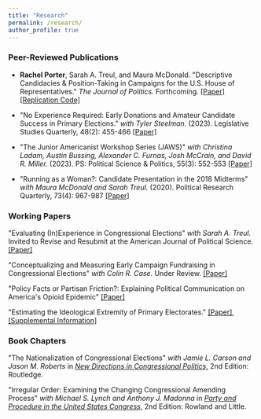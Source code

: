 ```yaml
---
title: "Research"
permalink: /research/
author_profile: true
---
```


### Peer-Reviewed Publications

- **Rachel Porter**, Sarah A. Treul, and Maura McDonald. "Descriptive Candidacies & Position-Taking in Campaigns for the U.S. House of Representatives." _The Journal of Politics._ Forthcoming. [[Paper]](/files/dialogue_accepted.pdf) [[Replication Code]](https://dataverse.harvard.edu/dataset.xhtml?persistentId=doi:10.7910/DVN/S6ZMEN)

- "No Experience Required: Early Donations and Amateur Candidate Success in Primary Elections." *with Tyler Steelman.* (2023). Legislative Studies Quarterly, 48(2): 455-466 [[Paper]](https://onlinelibrary.wiley.com/doi/abs/10.1111/lsq.12396)

- "The Junior Americanist Workshop Series (JAWS)" *with Christina Ladam, Austin Bussing, Alexander C. Furnas, Josh McCrain, and David R. Miller.* (2023). PS: Political Science \& Politics, 55(3): 552-553 [[Paper]](https://www.cambridge.org/core/journals/ps-political-science-and-politics/article/abs/junior-americanist-workshop-series/AF82CC9999307B6309D6754B191628A5)

- "Running as a Woman?: Candidate Presentation in the 2018 Midterms" *with Maura McDonald and Sarah Treul.* (2020). Political Research Quarterly, 73(4): 967-987 [[Paper]](https://journals.sagepub.com/doi/full/10.1177/1065912920915787)

### Working Papers

"Evaluating (In)Experience in Congressional Elections" *with Sarah A. Treul.* Invited to Revise and Resubmit at the American Journal of Political Science. [[Paper]](/files/inexperience.pdf)

"Conceptualizing and Measuring Early Campaign Fundraising in Congressional Elections" *with Colin R. Case.* Under Review. [[Paper]](/files/case_porter_money.pdf)

"Policy Facts or Partisan Friction?: Explaining Political Communication on America's Opioid Epidemic" [[Paper]](/files/porter_opioids.pdf)

"Estimating the Ideological Extremity of Primary Electorates." [[Paper]](/files/estimating_ideology.pdf), [[Supplemental Information]](/files/primaries_appendix.pdf)

### Book Chapters 

"The Nationalization of Congressional Elections" *with Jamie L. Carson and Jason M. Roberts* in [*New Directions in Congressional Politics,*](https://www.routledge.com/New-Directions-in-Congressional-Politics/Carson-Lynch/p/book/9780367466541) 2nd Edition: Routledge.

"Irregular Order: Examining the Changing Congressional Amending Process" *with Michael S. Lynch and Anthony J. Madonna* in [*Party and Procedure in the United States Congress,*](https://rowman.com/ISBN/9781442258747/Party-and-Procedure-in-the-United-States-Congress-Second-Edition) 2nd Edition: Rowland and Little.
